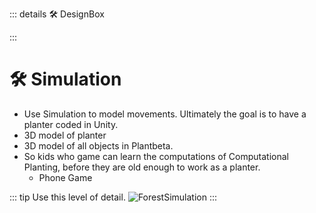 ::: details 🛠 DesignBox



:::

# 🛠 Simulation

- Use Simulation to model movements. Ultimately the goal is to have a planter coded in Unity.
- 3D model of planter
- 3D model of all objects in Plantbeta.
- So kids who game can learn the computations of Computational Planting, before they are old enough to work as a planter.
    - Phone Game 

::: tip Use this level of detail. 
![ForestSimulation](/Route/ForestSimulation.png)
:::